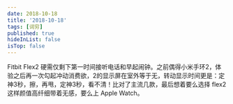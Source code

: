 ```yaml
---
date: 2018-10-18
title: '2018-10-18'
tags: [词穷]
published: true
hideInList: false
isTop: false
---
```


Fitbit Flex2 硬需仅剩下第一时间接听电话和早起闹钟。之前偶得小米手环2，体验之后再一次勾起冲动消费欲，2的显示屏在室外等于无，转动显示时间更是：定神3秒，擦，再甩，定神3秒，看不清！比对了主流几款，最后想着要么选择 flex2 这样颜值高纤细带着无感，要么上 Apple Watch。